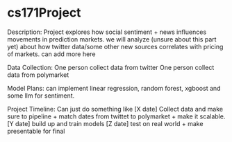 # cs171Project

Description:
Project explores how social sentiment + news influences movements in prediction markets. we will analyze (unsure about this part yet) about how twitter data/some other new sources correlates with pricing of markets. 
can add more here

Data Collection:
One person collect data from twitter
One person collect data from polymarket

Model Plans:
can implement linear regression, random forest, xgboost and some llm for sentiment.

Project Timeline:
Can just do something like
[X date] Collect data and make sure to pipeline + match dates from twittet to polymarket + make it scalable.
[Y date] build up and train models
[Z date] test on real world + make presentable for final 
